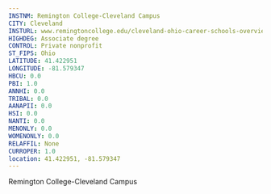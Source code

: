 ```yaml
---
INSTNM: Remington College-Cleveland Campus
CITY: Cleveland
INSTURL: www.remingtoncollege.edu/cleveland-ohio-career-schools-overview
HIGHDEG: Associate degree
CONTROL: Private nonprofit
ST_FIPS: Ohio
LATITUDE: 41.422951
LONGITUDE: -81.579347
HBCU: 0.0
PBI: 1.0
ANNHI: 0.0
TRIBAL: 0.0
AANAPII: 0.0
HSI: 0.0
NANTI: 0.0
MENONLY: 0.0
WOMENONLY: 0.0
RELAFFIL: None
CURROPER: 1.0
location: 41.422951, -81.579347
---
```

Remington College-Cleveland Campus